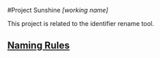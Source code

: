 #Project Sunshine
_[working name]_

This project is related to the identifier rename tool.

## [Naming Rules](Rules.md)